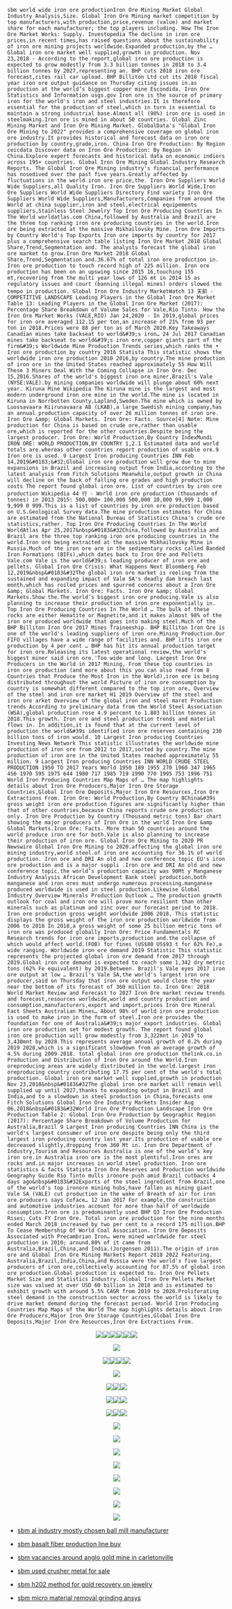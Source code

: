 ```
sbm world wide iron ore productionIron Ore Mining Market Global Industry Analysis,Size. Global Iron Ore Mining market competition by top manufacturers,with production,price,revenue (value) and market share for each manufacturer; the top players including. How The Iron Ore Market Works: Supply. Investopedia The decline in iron ore prices,in recent times,has raised questions about the sustainability of iron ore mining projects worldwide.Expanded production,by the … Global iron ore market well supplied,growth in production. Nov 23,2018 · According to the report,global iron ore production is expected to grow modestly from 3.3 billion tonnes in 2018 to 3.4 billion tonnes by 2027,representing an. BHP cuts 2018 iron ore forecast,cites rail car upload. BHP Billiton Ltd cut its 2018 fiscal year iron ore output guidance on Thursday citing issues in.as production at the world’s biggest copper mine Escondida. Iron Ore Statistics and Information usgs.gov Iron ore is the source of primary iron for the world's iron and steel industries.It is therefore essential for the production of steel,which in turn is essential to maintain a strong industrial base.Almost all (98%) iron ore is used in steelmaking.Iron ore is mined in about 50 countries. Global Zinc Mining Market and Iron Ore Mining Market. GlobalData's "Global Iron Ore Mining to 2022" provides a comprehensive coverage on global iron ore industry.It provides historical and forecast data on iron ore production by country,grade,iron. China Iron Ore Production: By Region ceicdata Discover data on Iron Ore Production: By Region in China.Explore expert forecasts and historical data on economic indiors across 195+ countries. Global Iron Ore Mining Global Industry Research Reports. The Global Iron Ore Mining industry's financial performance has nosedived over the past five years.Greatly affected by fluctuations in the world iron ore price,the. Iron Ore Suppliers World Wide Suppliers,all Quality Iron. Iron Ore Suppliers World Wide,Iron Ore Suppliers World Wide Suppliers Directory Find variety Iron Ore Suppliers World Wide Suppliers,Manufacturers,Companies from around the World at china supplier,iron and steel,electrical equipements suppliers,Stainless Steel Jewelry Top Iron Ore Producing Countries In The World worldatlas.com China,followed by Australia and Brazil are the three top ranking iron ore producing countries in the world.Iron ore being extracted at the massive Mikhailovsky Mine. Iron Ore Imports by Country World's Top Exports Iron ore imports by country for 2017 plus a comprehensive search table listing Iron Ore Market 2018 Global Share,Trend,Segmentation and. The analysts forecast the global iron ore market to grow.Iron Ore Market 2018 Global Share,Trend,Segmentation and.36.67% of total iron ore production in. Iron ore production to touch record high of 225 million. Iron ore production has been on an upswing since 2015 16,touching 155 mt,recovering from the multi year lows of 126 mt in 2014 15 as regulatory issues and court (banning illegal mines) orders slowed the tempo in production. Global Iron Ore Industry MarketWatch 13 天前 · COMPETITIVE LANDSCAPE Leading Players in the Global Iron Ore Market Table 13: Leading Players in the Global Iron Ore Market (2017): Percentage Share Breakdown of Volume Sales for Vale,Rio Tinto. How the Iron Ore Market Works (VALE,RIO) Jan 24,2020 · In 2019,global prices for iron ore averaged 112.15 per ton,an increase of 21% from 93 per ton in 2018.Prices were 88 per ton as of March 2020.Key Takeaways Canadian mines take backseat to world&#39;s iron… 24 Jul 2017 Canadian mines take backseat to world&#39;s iron ore,copper giants part of the firm&#39;s Worldwide Mine Production Trends series,which ranks the • Iron ore production by country 2016 Statista This statistic shows the worldwide iron ore production 2010 2016,by country.The mine production of iron ore in the United States reached approximately 55 How Will These 3 Miners Deal With the Coming Collapse in Iron Ore. Dec 15,2016.Shares of the world's biggest iron ore miner,Brazil's Vale (NYSE:VALE).by mining companies worldwide will plunge about 60% next year. Kiruna Mine Wikipedia The Kiruna mine is the largest and most modern underground iron ore mine in the world.The mine is located in Kiruna in Norrbotten County,Lapland,Sweden.The mine which is owned by Luossavaara Kiirunavaara AB (LKAB),a large Swedish mining company,has an annual production capacity of over 26 million tonnes of iron ore. Iron Ore &amp; Global Markets. Iron Ore: Facts. Source[4] Note: Mine production for China is based on crude ore,rather than usable ore,which is reported for the other countries.Despite being the largest producer. Iron Ore: World Production,By Country IndexMundi IRON ORE: WORLD PRODUCTION,BY COUNTRY 1,2.1 Estimated data and world totals are.whereas other countries report production of usable ore.9 Iron ore is used. 9 Largest Iron producing Countries INN Feb 14,2019&#0183;&#32;Global iron ore production will grow due to mine expansions in Brazil and increasing output from India,according to the latest analysis from Fitch Solutions Meanwhile,output growth in China will decline on the back of falling ore grades and high production costs The report found global iron ore. List of countries by iron ore production Wikipedia 44 行 · World iron ore production (thousands of tonnes) in 2013 2015: 500,000+ 100,000 500,000 10,000 99,999 1,000 9,999 0 999.This is a list of countries by iron ore production based on U.S.Geological Survey data.The mine production estimates for China are estimated from the National Bureau of Statistics China's crude ore statistics,rather. Top Iron Ore Producing Countries In The World WorldAtlas Apr 25,2017&nbsp&#0183&#32China,followed by Australia and Brazil are the three top ranking iron ore producing countries in the world.Iron ore being extracted at the massive Mikhailovsky Mine in Russia.Much of the iron ore are in the sedimentary rocks called Banded Iron Formations (BIFs),which dates back to Iron Ore and Pellets Vale.com Vale is the world&#39;s leading producer of iron ore and pellets. Global Iron Ore Crisis: What Happens Next Bloomberg Feb 12,2019&nbsp&#0183&#32The global iron ore market is reeling from the sustained and expanding impact of Vale SA's deadly dam breach last month,which has roiled prices and spurred concerns about a Iron Ore &amp; Global Markets. Iron Ore: Facts. Iron Ore &amp; Global Markets.Show the.The world’s biggest iron ore producing.Vale is also planning to increase their production of iron ore exponentially in. Top Iron Ore Producing Countries In The World … The bulk of these rocks are either Hematite or Magnetite,and it makes almost 98% of the iron ore produced worldwide that goes into making steel.Much of the BHP Billiton Iron Ore 2017 Mines Traineeship. BHP Billiton Iron Ore is one of the world's leading suppliers of iron ore.Mining Production.Our FIFO villages have a wide range of facilities and. BHP lifts iron ore production by 4 per cent … BHP has hit its annual production target for iron ore.Releasing its latest operational review,the world's biggest miner said iron ore.'Too wide and long. Largest Iron Ore Producers in the World in 2017 Mining, From these top countries in iron ore production (and more about this you can also read from 8 Countries that Produce the Most Iron in the World),iron ore is being distributed throughout the world Picture of iron ore consumption by country is somewhat different compared to the top iron ore, Overview of the steel and iron ore market H1 2019 Overview of the steel and iron ore arket Overview of the global iron and steel maret Production trends According to preliminary data from the World Steel Association (WSA),global production rose 4.9 percent to 1.803 billion tonnes in 2018.This growth. Iron ore and steel production trends and material flows in. In addition,it is found that at the current level of production the world&#39s identified iron ore reserves containing 230 billion tons of iron would. 10 Largest Iron producing Countries Investing News Network This statistic illustrates the worldwide mine production of iron ore from 2012 to 2017,sorted by country.The mine production of iron ore in the United States reached approximately 55 million. 9 Largest Iron producing Countries INN WORLD CRUDE STEEL PRODUCTION 1950 TO 2017 Years World 1950 189 1955 270 1960 347 1965 456 1970 595 1975 644 1980 717 1985 719 1990 770 1995 753 1996 751 World Iron Producing Countries Map Maps of … The map highlights details about Iron Ore Producers,Major Iron Ore Storage Countries,Global Iron Ore Deposits,Major Iron Ore Resources,Iron Ore Extractions From. Iron Ore: World Production,By Country 8China&#39s gross weight iron ore production figures are significantly higher than that of other countries,because China reports crude ore production only. Iron Ore Production by Country (Thousand metric tons) Bar chart showing the major producers of Iron Ore in the world Iron Ore &amp Global Markets.Iron Ore: Facts. More than 50 countries around the world produce iron ore for both.Vale is also planning to increase their production of iron ore. Global Iron Ore Mining to 2020 PR Newswire Global Iron Ore Mining to 2020.affecting the global iron ore mining industry,world steel.of iron ore accounting for 36.1% of world production. Iron ore and DRI An old and new conference topic EU's iron ore production and is a major suppli .Iron ore and DRI An old and new conference topic.the world’s production capacity was 90Mt y Manganese Industry Analysis African Development Bank steel production,both manganese and iron ores must undergo numerous processing.manganese produced worldwide is used in steel production.Likewise Global Industry Overview Minerals Production Outlook … The production growth outlook for coal and iron ore will prove more resilient than other minerals such as platinum and zinc over our forecast period to 2018. Iron ore production gross weight worldwide 2006 2018, This statistic displays the gross weight of the iron ore production worldwide from 2006 to 2018 In 2018,a gross weight of some 25 billion metric tons of iron ore was produced globally Iron Ore: Price Fundamentals RC Research trends for iron ore imports,production and.the collapse of which would affect world.(FOB) for fines (US$80 US$93 t for 62% Fe),a wide ranging. Worldwide iron ore demand 2019 Statistic This statistic represents the projected global iron ore demand from 2017 through 2019.Global iron ore demand is expected to reach some 1,342 dry metric tons (62% Fe equivalent) by 2019.Between. Brazil's Vale eyes 2017 iron ore output at low … Brazil's Vale SA,the world's largest iron ore producer,said on Thursday that iron ore output would close the year near the bottom of its forecast of 360 million to. Iron Ore: 2018 World Market Review and Forecast to 2027 Iron Ore market review trends and forecast,resources worldwide,world and country production and consumption,manufacturers,export and import,prices Iron Ore Mineral Fact Sheets Australian Mines… About 98% of world iron ore production is used to make iron in the form of steel.Iron ore provides the foundation for one of Australia&#39;s major export industries. Global iron ore production set for modest growth. The report found global iron ore production will grow modestly from 3,322mnt in 2019 to 3,430mnt by 2028.This represents average annual growth of 0.2% during 2019 2028,which is a significant slowdown from an average growth of 4.5% during 2009 2018. total global iron ore production thelink.co.in Production and Distribution of Iron Ore around the World.Iron oreproducing areas are widely distributed in the world.largest iron oreproducing country contributing 17.75 per cent of the world's total production. Global iron ore market well supplied,growth in production Nov 23,2018&nbsp&#0183&#32The global iron ore market will remain well supplied up until 2027,thanks to expanding output in Brazil and India,and to a slowdown in steel production in China,forecasts one Fitch Solutions Global Iron Ore Industry Markets Insider Aug 06,2018&nbsp&#0183&#32World Iron Ore Production Landscape Iron Ore Production Table 2: Global Iron Ore Production by Geographic Region (2017): Percentage Share Breakdown of Volume Production for Australia,Brazil 9 Largest Iron producing Countries INN China is the world's largest consumer of iron ore despite being only the third largest iron producing country last year.Its production of usable ore decreased slightly,dropping from 360 Mt in. Iron Ore Department of Industry,Tourism and Resources Australia is one of the world’s key iron ore.in Australia iron ore is the most plentiful.Iron ores are rocks and.in major increases in world steel production. Iron ore statistics & facts Statista Iron Ore Reserves and Production worldwide Geography Guide Rio Tinto mulls ironore push amid Brazil cutbacks 4 days ago&nbsp&#0183&#32Exports of the steel ingredient from Brazil,one of the world's top ironore mining hubs,have fallen as mining giant Vale SA (VALE) cut production in the wake of Breath of air for iron ore producers says Coface… 12 Jan 2017 For example,the construction and automotive industries account for more than half of worldwide consumption.Iron ore is predominantly used BHP Q3 Iron Ore Production Rises; Cuts FY Iron Ore. Total iron ore production for the nine months ended March 2018 increased by two per cent to a record 175 million.BHP To Cease Membership Of World Coal Association. Iron Ore Deposits Associated with Precambrian Iron… were mined worldwide for steel production in 2010; around.80% of it came from Australia,Brazil,China,and India.(Jorgensen 2011).The origin of iron ore and Global Iron Ore Mining Markets Report 2018 2022 Featuring. Australia,Brazil,India,China,and Russia were the world's five largest producers of iron ore,collectively accounting for 87.5% of global iron ore production.Global production is expected to. Iron Ore Pellets Market Size and Statistics Industry. Global Iron Ore Pellets Market size was valued at over USD 60 billion in 2018 and is estimated to exhibit growth with around 5.5% CAGR from 2019 to 2026.Proliferating steel demand in the construction sector across the world is likely to drive market demand during the forecast period. World Iron Producing Countries Map Maps of the World The map highlights details about Iron Ore Producers,Major Iron Ore Storage Countries,Global Iron Ore Deposits,Major Iron Ore Resources,Iron Ore Extractions From. 
```

<div align="center">
  
<a rel="nofollow" href="https://m.shibang-china.com?f=github&k=sbm+world+wide+iron+ore+production"><img src="https://static.shibang-china.com/en/l.png"></a><img src="https://static.shibang-china.com/en/hw.png"><a rel="nofollow" href="https://m.shibang-china.com/product/?f=github&k=sbm+world+wide+iron+ore+production"><img src="https://static.shibang-china.com/en/p.png"></a><a rel="nofollow" href="https://m.shibang-china.com/cases/?f=github&k=sbm+world+wide+iron+ore+production"><img src="https://static.shibang-china.com/en/c.png"></a><a rel="nofollow" href="https://m.shibang-china.com/news/?f=github&k=sbm+world+wide+iron+ore+production"><img src="https://static.shibang-china.com/en/n.png"></a><a rel="nofollow" href="https://m.shibang-china.com?f=github&k=sbm+world+wide+iron+ore+production"><img src="https://static.shibang-china.com/en/m.png"></a>

<a rel="nofollow" href="https://m.shibang-china.com/product/?f=github&k=sbm+world+wide+iron+ore+production"><img src="https://static.shibang-china.com/en/b.jpg"></a>
  
<a rel="nofollow" href="https://m.shibang-china.com/solution-aggregate.html?f=github&k=sbm+world+wide+iron+ore+production"><img src="https://static.shibang-china.com/en/a.jpg"></a><a rel="nofollow" href="https://m.shibang-china.com/solution-mine.html?f=github&k=sbm+world+wide+iron+ore+production"><img src="https://static.shibang-china.com/en/m.jpg"></a><a rel="nofollow" href="https://m.shibang-china.com/solution-mill.html?f=github&k=sbm+world+wide+iron+ore+production"><img src="https://static.shibang-china.com/en/g.jpg"></a><a rel="nofollow" href="https://m.shibang-china.com/solution-epc.html?f=github&k=sbm+world+wide+iron+ore+production"><img src="https://static.shibang-china.com/en/e.jpg"></a>

<a rel="nofollow" href="https://m.shibang-china.com/product/?f=github&k=sbm+world+wide+iron+ore+production"><img src="https://static.shibang-china.com/en/a-p.png"></a>

<a rel="nofollow" href="https://m.shibang-china.com/product/crusher/c6x.html?f=github&k=sbm+world+wide+iron+ore+production"><img src="https://static.shibang-china.com/en/j.jpg"></a><a rel="nofollow" href="https://m.shibang-china.com/product/crusher/ci5x.html?f=github&k=sbm+world+wide+iron+ore+production"><img src="https://static.shibang-china.com/en/i.jpg"></a><a rel="nofollow" href="https://m.shibang-china.com/product/crusher/hst.html?f=github&k=sbm+world+wide+iron+ore+production"><img src="https://static.shibang-china.com/en/c.jpg"></a>

<a rel="nofollow" href="https://m.shibang-china.com/product/mill/mtw.html?f=github&k=sbm+world+wide+iron+ore+production"><img src="https://static.shibang-china.com/en/mtw.jpg"></a><a rel="nofollow" href="https://m.shibang-china.com/product/mill/scm.html?f=github&k=sbm+world+wide+iron+ore+production"><img src="https://static.shibang-china.com/en/scm.jpg"></a><a rel="nofollow" href="https://m.shibang-china.com/product/mill/lm.html?f=github&k=sbm+world+wide+iron+ore+production"><img src="https://static.shibang-china.com/en/lm.jpg"></a>

<a rel="nofollow" href="https://m.shibang-china.com/product/sand/vsi6x.html?f=github&k=sbm+world+wide+iron+ore+production"><img src="https://static.shibang-china.com/en/6x.jpg"></a><a rel="nofollow" href="https://m.shibang-china.com/product/sand/vu.html?f=github&k=sbm+world+wide+iron+ore+production"><img src="https://static.shibang-china.com/en/vu.jpg"></a><a rel="nofollow" href="https://m.shibang-china.com/product/mobile/klun.html?f=github&k=sbm+world+wide+iron+ore+production"><img src="https://static.shibang-china.com/en/k.jpg"></a>

<a rel="nofollow" href="https://m.shibang-china.com/cases/?f=github&k=sbm+world+wide+iron+ore+production"><img src="https://static.shibang-china.com/en/case.png"></a>

<a rel="nofollow" href="https://m.shibang-china.com/cases/aggregate/202.html?f=github&k=sbm+world+wide+iron+ore+production"><img src="https://static.shibang-china.com/en/c-1.jpg"></a>

<a rel="nofollow" href="https://m.shibang-china.com/cases/aggregate/203.html?f=github&k=sbm+world+wide+iron+ore+production"><img src="https://static.shibang-china.com/en/c-2.jpg"></a>

<a rel="nofollow" href="https://m.shibang-china.com/cases/mill/123.html?f=github&k=sbm+world+wide+iron+ore+production"><img src="https://static.shibang-china.com/en/c-3.jpg"></a>

<a rel="nofollow" href="https://m.shibang-china.com/contact_us.html?f=github&k=sbm+world+wide+iron+ore+production"><img src="https://static.shibang-china.com/en/contact.png"></a>

<a rel="nofollow" href="https://swt.shibang-china.com/?f=github&k=sbm+world+wide+iron+ore+production"><img src="https://static.shibang-china.com/en/chat.png"></a>

<a rel="nofollow" href="https://whatsapp.shibangsoft.com/WhatsApp.php?f=github&k=sbm+world+wide+iron+ore+production"><img src="https://static.shibang-china.com/en/whatsapp.png"></a>

<a rel="nofollow" href="https://m.shibang-china.com/?f=github&k=sbm+world+wide+iron+ore+production"><img src="https://static.shibang-china.com/en/website.png"></a>

</div>


* [sbm al industry mostly chosen ball mill manufacturer](sbm%20al%20industry%20mostly%20chosen%20ball%20mill%20manufacturer.md)

* [sbm basalt fiber production line buy](sbm%20basalt%20fiber%20production%20line%20buy.md)

* [sbm vacancies around anglo gold mine in carletonville](sbm%20vacancies%20around%20anglo%20gold%20mine%20in%20carletonville.md)

* [sbm used crusher metal for sale](sbm%20used%20crusher%20metal%20for%20sale.md)

* [sbm h202 method for gold recovery on jewelry](sbm%20h202%20method%20for%20gold%20recovery%20on%20jewelry.md)

* [sbm micro material removal grinding ansys](sbm%20micro%20material%20removal%20grinding%20ansys.md)